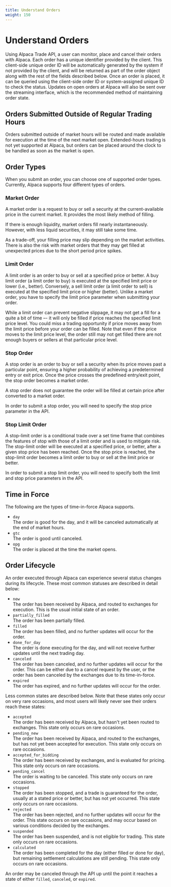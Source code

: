 ```yaml
---
title: Understand Orders
weight: 150
---
```


# Understand Orders

Using Alpaca Trade API, a user can monitor, place and cancel their orders
with Alpaca. Each order has a unique identifier provided by the client.
This client-side unique order ID will be automatically generated by the
system if not provided by the client, and will be returned as part of
the order object along with the rest of the fields described below. Once
an order is placed, it can be queried using the client-side order ID
or system-assigned unique ID to check the status. Updates on open orders
at Alpaca will also be sent over the streaming interface, which is the
recommended method of maintaining order state.

## Orders Submitted Outside of Regular Trading Hours
Orders submitted outside of market hours will be routed and made available for
execution at the time of the next market open. Extended-hours trading is not
yet supported at Alpaca, but orders can be placed around the clock to be
handled as soon as the market is open.

## Order Types
When you submit an order, you can choose one of supported order types.
Currently, Alpaca supports four different types of orders.

### Market Order
A market order is a request to buy or sell a security at the current-available
price in the current market. It provides the most likely method of filling.

If there is enough liquidity, market orders fill nearly instantaneously.
However, with less liquid securities, it may still take some time.

As a trade-off, your filling price may slip depending on the market activities.
There is also the risk with market orders that they may get filled at
unexpected prices due to the short period price spikes.

### Limit Order
A limit order is an order to buy or sell at a specified price or better. A
buy limit order (a limit order to buy) is executed at the specified limit
price or lower (i.e., better). Conversely, a sell limit order (a limit order
to sell) is executed at the specified limit price or higher (better). Unlike
a market order, you have to specify the limit price parameter when submitting
your order.

While a limit order can prevent negative slippage, it may not get a
fill for a quite a bit of time –- it will only be filled if price reaches
the specified limit price level. You could miss a trading opportunity if price
moves away from the limit price before your order can be filled.  Note that
even if the price moves to the limit price level, the order still may not get
filled there are not enough buyers or sellers at that particular price level.

### Stop Order
A stop order is an order to buy or sell a security when its price moves past
a particular point, ensuring a higher probability of achieving a predetermined
entry or exit price. Once the price crosses the predefined entry/exit point,
the stop order becomes a market order.

A stop order does not guarantee the order will be filled at certain price
after converted to a market order.

In order to submit a stop order, you will need to specify the stop price
parameter in the API.

### Stop Limit Order
A stop-limit order is a conditional trade over a set time frame that combines
the features of stop with those of a limit order and is used to mitigate risk.
The stop-limit order will be executed at a specified price, or better, after
a given stop price has been reached. Once the stop price is reached, the
stop-limit order becomes a limit order to buy or sell at the limit price
or better.

In order to submit a stop limit order, you will need to specify both the
limit and stop price parameters in the API.

## Time in Force

The following are the types of time-in-force Alpaca supports.

- `day`<br>
  The order is good for the day, and it will be canceled automatically
  at the end of market hours.
- `gtc`<br>
  The order is good until canceled.
- `opg`<br>
  The order is placed at the time the market opens.


## Order Lifecycle
An order executed through Alpaca can experience several status changes
during its lifecycle. These most common statuses are described in detail below:

- `new`<br>
   The order has been received by Alpaca, and routed to exchanges for execution.
   This is the usual initial state of an order.
- `partially_filled`<br>
   The order has been partially filled.
- `filled`<br>
   The order has been filled, and no further updates will occur for the order.
- `done_for_day`<br>
   The order is done executing for the day, and will not receive further
   updates until the next trading day.
- `canceled`<br>
   The order has been canceled, and no further updates will occur for
   the order. This can be either due to a cancel request by the user, or
   the order has been canceled by the exchanges due to its time-in-force.
- `expired`<br>
   The order has expired, and no further updates will occur for the order.

Less common states are described below. Note that these states only occur
on very rare occasions, and most users will likely never see their
orders reach these states:

- `accepted`<br>
   The order has been received by Alpaca, but hasn't yet been routed to
   exchanges. This state only occurs on rare occasions.
- `pending_new`<br>
   The order has been received by Alpaca, and routed to the exchanges,
   but has not yet been accepted for execution. This state only occurs on rare occasions.
- `accepted_for_bidding`<br>
   The order has been received by exchanges, and is evaluated for pricing.
   This state only occurs on rare occasions.
- `pending_cancel`<br>
   The order is waiting to be canceled. This state only occurs on rare occasions.
- `stopped`<br>
   The order has been stopped, and a trade is guaranteed for the order,
   usually at a stated price or better, but has not yet occurred. This state only occurs on rare occasions.
- `rejected`<br>
   The order has been rejected, and no further updates will occur for
   the order. This state occurs on rare occasions, and may occur based on various conditions decided by the exchanges.
- `suspended`<br>
   The order has been suspended, and is not eligible for trading. This
   state only occurs on rare occasions.
- `calculated`<br>
   The order has been completed for the day (either filled or done for day),
   but remaining settlement calculations are still pending. This state only
   occurs on rare occasions.

An order may be canceled through the API up until the point it reaches
a state of either `filled`, `canceled`, or `expired`.